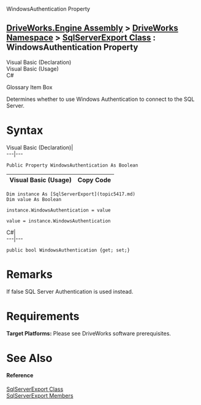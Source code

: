 WindowsAuthentication Property   
  
[DriveWorks.Engine Assembly](topic2156.md) > [DriveWorks Namespace](topic2159.md) > [SqlServerExport Class](topic5417.md) : WindowsAuthentication Property  
---  
  
Visual Basic (Declaration)    
Visual Basic (Usage)    
C# 

Glossary Item Box

Determines whether to use Windows Authentication to connect to the SQL Server. 

# Syntax

Visual Basic (Declaration)|   
---|---  
      
    
    Public Property WindowsAuthentication As Boolean  
  
Visual Basic (Usage)| Copy Code  
---|---  
      
    
    Dim instance As [SqlServerExport](topic5417.md)
    Dim value As Boolean
     
    instance.WindowsAuthentication = value
     
    value = instance.WindowsAuthentication  
  
C#|   
---|---  
      
    
    public bool WindowsAuthentication {get; set;}  
  
# Remarks

If false SQL Server Authentication is used instead.

# Requirements

**Target Platforms:** Please see DriveWorks software prerequisites.

# See Also

#### Reference

[SqlServerExport Class](topic5417.md)   
[SqlServerExport Members](topic5418.md)


